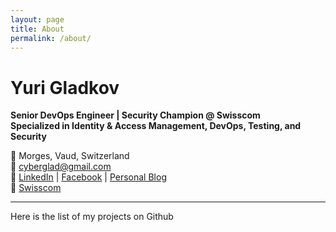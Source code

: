 ```yaml
---
layout: page
title: About
permalink: /about/
---
```


# Yuri Gladkov

**Senior DevOps Engineer | Security Champion @ Swisscom**  
**Specialized in Identity & Access Management, DevOps, Testing, and Security**

📍 Morges, Vaud, Switzerland  
📧 cyberglad@gmail.com  
🔗 [LinkedIn](https://www.linkedin.com/in/yuri-gladkov) | [Facebook](https://www.facebook.com/yuri.gladkov) | [Personal Blog](https://ygladkov.wordpress.com)  
🏢 [Swisscom](https://www.swisscom.ch)

---

Here is the list of my projects on Github 
